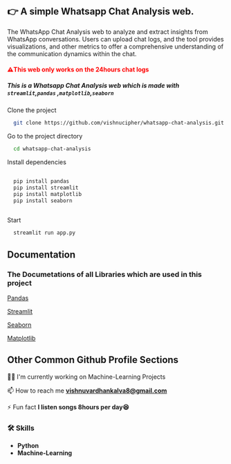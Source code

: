 

## 👉 A simple Whatsapp Chat Analysis  web.

The WhatsApp Chat Analysis web  to analyze and extract insights from WhatsApp conversations. Users can upload chat logs, and the tool provides visualizations, and other metrics to offer a comprehensive understanding of the communication dynamics within the chat.

 <h4 style="color:red">⚠️This web only works on the 24hours chat logs</h4>

#####  This is a Whatsapp Chat Analysis  web  which is made with `streamlit`,`pandas` ,`matplotlib`,`seaborn`

Clone the project

```bash
  git clone https://github.com/vishnucipher/whatsapp-chat-analysis.git
```

Go to the project directory

```bash
  cd whatsapp-chat-analysis
```

Install dependencies

```bash
  
  pip install pandas
  pip install streamlit
  pip install matplotlib
  pip install seaborn
  
```

Start 

```bash
  streamlit run app.py
```


## Documentation

### The Documetations of all Libraries which are used in this project

[Pandas](https://pandas.pydata.org/docs/)

[Streamlit](https://pandas.pydata.org/docs/)

[Seaborn](https://seaborn.pydata.org/tutorial/introduction)

[Matplotlib](https://matplotlib.org/stable/tutorials/introductory/quick_start.html)
## Other Common Github Profile Sections
👩‍💻 I'm currently working on Machine-Learning Projects





📫 How to reach me **vishnuvardhankalva8@gmail.com**

⚡ Fun fact **I listen songs 8hours per day😆**



### 🛠 Skills
- **Python**
- **Machine-Learning**
